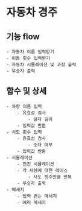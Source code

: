 # 자동차 경주
## 기능 flow
    - 자동차 이름 입력받기
    - 이동 횟수 입력받기
    - 자동차 시뮬레이션 및 과정 출력
    - 우승자 출력

## 함수 및 상세
    - 차량 이름 입력
        - 유효성 검사
            - 글자 길이
        - 입력값 반환
    - 시도 횟수 입력
        - 유효성 검사
            - 숫자 여부
        - 입력값 반환
    - 시뮬레이션
        - 전진 시뮬레이션
        - 각 차량에 대한 레이스
            - 시도 횟수만큼 반복
        - 우승자 출력
    - 메세지
        - 입력 받는 메세지
        - 에러 메세지